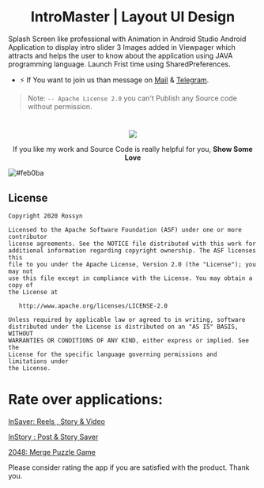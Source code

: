 <p align="center">
  <h1 align="center">IntroMaster | Layout UI Design</h1>
  
Splash Screen like professional with Animation in Android Studio 
Android Application to display intro slider 3 Images added in Viewpager which attracts and helps the user to know about the application using JAVA programming language. Launch Frist time using SharedPreferences.

- ⚡  If You want to join us than message on <a href="banrossyn@gmail.com">Mail</a>
&
<a href="https://t.me/banrossyn">Telegram</a>. 

> Note: `-- Apache License 2.0` you can't Publish any Source code without permission.
# 
<p align="center">
    <a href="https://www.paypal.com/paypalme/banrossyn">
      <img src="https://user-images.githubusercontent.com/97843190/184054819-e2e80e69-df46-4d38-8769-5d591673d412.png"/>
    </a>
  </p>
<p align="center">If you like my work and Source Code is really helpful for you, <strong>Show Some Love</strong></p>


![#feb0ba](https://user-images.githubusercontent.com/97843190/174602479-81d89098-9d95-4fda-8d88-148acb746347.gif)


## License

```
Copyright 2020 Rossyn

Licensed to the Apache Software Foundation (ASF) under one or more contributor
license agreements. See the NOTICE file distributed with this work for
additional information regarding copyright ownership. The ASF licenses this
file to you under the Apache License, Version 2.0 (the "License"); you may not
use this file except in compliance with the License. You may obtain a copy of
the License at

   http://www.apache.org/licenses/LICENSE-2.0

Unless required by applicable law or agreed to in writing, software
distributed under the License is distributed on an "AS IS" BASIS, WITHOUT
WARRANTIES OR CONDITIONS OF ANY KIND, either express or implied. See the
License for the specific language governing permissions and limitations under
the License.
```
# Rate over applications:
[InSaver: Reels , Story & Video](https://play.google.com/store/apps/details?id=com.banrossyn.post.story.downloader)

[InStory : Post & Story Saver](https://play.google.com/store/apps/details?id=com.banrossyn.storydownloader)

[2048: Merge Puzzle Game](https://play.google.com/store/apps/details?id=com.banrossyn.merge.game2048)

Please consider rating the app if you are satisfied with the product. Thank you.
